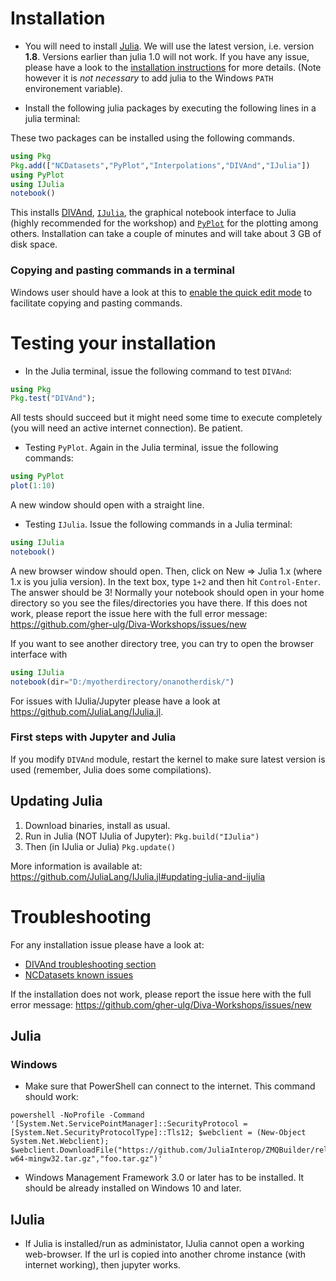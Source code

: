 # Installation

* You will need to install [Julia](https://julialang.org/downloads/). We will use the latest version, i.e. version **1.8**. Versions earlier than julia 1.0 will not work. If you have any issue, please have a look to the [installation instructions](https://julialang.org/downloads/platform/) for more details. (Note however it is _not necessary_ to add julia to the Windows `PATH` environement variable).

* Install the following julia packages by executing the following lines in a julia terminal:

These two packages can be installed using the following commands.
```julia
using Pkg
Pkg.add(["NCDatasets","PyPlot","Interpolations","DIVAnd","IJulia"])
using PyPlot
using IJulia
notebook()
```
This installs [DIVAnd](https://github.com/gher-ulg/DIVAnd.jl/), [`IJulia`](https://github.com/JuliaLang/IJulia.jl), the graphical notebook interface to Julia (highly recommended for the workshop) and [`PyPlot`](https://github.com/JuliaPy/PyPlot.jl) for the plotting among others.
Installation can take a couple of minutes and will take about 3 GB of disk space.

### Copying and pasting commands in a terminal

Windows user should have a look at this to [enable the quick edit mode](https://blogs.msdn.microsoft.com/adioltean/2004/12/27/useful-copypaste-trick-in-cmd-exe/) to facilitate copying and pasting commands.





# Testing your installation

* In the Julia terminal, issue the following command to test `DIVAnd`:

```julia
using Pkg
Pkg.test("DIVAnd");
```
All tests should succeed but it might need some time to execute completely (you will need an active internet connection). Be patient.

* Testing `PyPlot`. Again in the Julia terminal, issue the following commands:

```julia
using PyPlot
plot(1:10)
```

A new window should open with a straight line.

* Testing `IJulia`. Issue the following commands in a Julia terminal:

```julia
using IJulia
notebook()
```
A new browser window should open. Then, click on New => Julia 1.x (where 1.x is you julia version). In the text box, type `1+2` and then hit `Control-Enter`. The answer should be 3! Normally your notebook should open in your home directory so you see the files/directories you have there. 
If this does not work, please report the issue here with the full error message: https://github.com/gher-ulg/Diva-Workshops/issues/new



If you want to see another directory tree, you can try to open the browser interface with 

```julia
using IJulia
notebook(dir="D:/myotherdirectory/onanotherdisk/")
```

For issues with IJulia/Jupyter please have a look at https://github.com/JuliaLang/IJulia.jl.

### First steps with Jupyter and Julia

If you modify `DIVAnd` module, restart the kernel to make sure latest version is
used (remember, Julia does some compilations).

## Updating Julia

1. Download binaries, install as usual.
2. Run in Julia (NOT IJulia of Jupyter): `Pkg.build("IJulia")`
3. Then (in IJulia or Julia) `Pkg.update()`

More information is available at: https://github.com/JuliaLang/IJulia.jl#updating-julia-and-ijulia

# Troubleshooting

For any installation issue please have a look at:

* [DIVAnd troubleshooting section](https://gher-ulg.github.io/DIVAnd.jl/latest/#Troubleshooting-1)
* [NCDatasets known issues](https://alexander-barth.github.io/NCDatasets.jl/latest/issues/)

If the installation does not work, please report the issue here with the full error message: https://github.com/gher-ulg/Diva-Workshops/issues/new


## Julia

### Windows

* Make sure that PowerShell can connect to the internet. This command should work:

```
powershell -NoProfile -Command '[System.Net.ServicePointManager]::SecurityProtocol =[System.Net.SecurityProtocolType]::Tls12; $webclient = (New-Object System.Net.Webclient); $webclient.DownloadFile("https://github.com/JuliaInterop/ZMQBuilder/releases/download/v4.2.5+6/ZMQ.x86_64-w64-mingw32.tar.gz","foo.tar.gz")'
```

* Windows Management Framework 3.0 or later has to be installed. It should be already installed on Windows 10 and later.


## IJulia

* If Julia is installed/run as administator, IJulia cannot open a working web-browser.  If the url is copied into another chrome instance (with internet working), then jupyter works.
